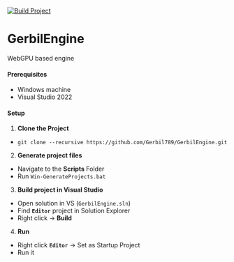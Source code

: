 [![Build Project](https://github.com/Gerbil789/GerbilEngine/actions/workflows/wokrflow.yml/badge.svg)](https://github.com/Gerbil789/GerbilEngine/actions/workflows/wokrflow.yml)

# GerbilEngine
WebGPU based engine

#### Prerequisites
 - Windows machine
 - Visual Studio 2022

#### Setup
1. **Clone the Project**
- ```git clone --recursive https://github.com/Gerbil789/GerbilEngine.git```
2. **Generate project files**
- Navigate to the **Scripts** Folder
- Run `Win-GenerateProjects.bat` 
3. **Build project in Visual Studio**
- Open solution in VS (`GerbilEngine.sln`)
- Find **`Editor`** project in Solution Explorer
- Right click -> **Build**
4. **Run**
- Right click **`Editor`** -> Set as Startup Project
- Run it
